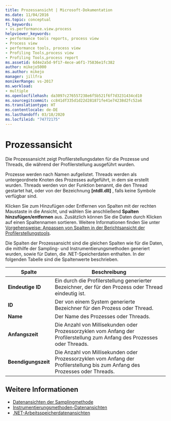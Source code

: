 ```yaml
---
title: Prozessansicht | Microsoft-Dokumentation
ms.date: 11/04/2016
ms.topic: conceptual
f1_keywords:
- vs.performance.view.process
helpviewer_keywords:
- performance tools reports, process view
- Process view
- performance tools, process view
- Profiling Tools,process view
- Profiling Tools,process report
ms.assetid: 6d4e2a5d-9f17-4ece-a6f1-75836e1fc382
author: mikejo5000
ms.author: mikejo
manager: jillfra
monikerRange: vs-2017
ms.workload:
- multiple
ms.openlocfilehash: da3097c276557238e6f5b521f6f7d3231434cd10
ms.sourcegitcommit: cc841df335d1d22d281871fe41e74238d2fc52a6
ms.translationtype: HT
ms.contentlocale: de-DE
ms.lasthandoff: 03/18/2020
ms.locfileid: "74772175"
---
```

# <a name="process-view"></a>Prozessansicht
Die Prozessansicht zeigt Profilerstellungsdaten für die Prozesse und Threads, die während der Profilerstellung ausgeführt wurden.

 Prozesse werden nach Namen aufgelistet. Threads werden als untergeordnete Knoten des Prozesses aufgeführt, in dem sie erstellt wurden. Threads werden von der Funktion benannt, die den Thread gestartet hat, oder von der Bezeichnung **[ntdll.dll]** , falls keine Symbole verfügbar sind.

 Klicken Sie zum Hinzufügen oder Entfernen von Spalten mit der rechten Maustaste in die Ansicht, und wählen Sie anschließend **Spalten hinzufügen/entfernen** aus. Zusätzlich können Sie die Daten durch Klicken auf einen Spaltennamen sortieren. Weitere Informationen finden Sie unter [Vorgehensweise: Anpassen von Spalten in der Berichtsansicht der Profilerstellungstools](../profiling/how-to-customize-report-view-columns.md).

 Die Spalten der Prozessansicht sind die gleichen Spalten wie für die Daten, die mithilfe der Sampling- und Instrumentierungsmethoden generiert wurden, sowie für Daten, die .NET-Speicherdaten enthalten. In der folgenden Tabelle sind die Spaltenwerte beschrieben.

|Spalte|Beschreibung|
|------------|-----------------|
|**Eindeutige ID**|Ein durch die Profilerstellung generierter Bezeichner, der für den Prozess oder Thread eindeutig ist.|
|**ID**|Der von einem System generierte Bezeichner für den Prozess oder Thread.|
|**Name**|Der Name des Prozesses oder Threads.|
|**Anfangszeit**|Die Anzahl von Millisekunden oder Prozessorzyklen vom Anfang der Profilerstellung zum Anfang des Prozesses oder Threads.|
|**Beendigungszeit**|Die Anzahl von Millisekunden oder Prozessorzyklen vom Anfang der Profilerstellung bis zum Anfang des Prozesses oder Threads.|

## <a name="see-also"></a>Weitere Informationen
- [Datenansichten der Samplingmethode](../profiling/profiler-sampling-method-data-views.md)
- [Instrumentierungsmethoden-Datenansichten](../profiling/instrumentation-method-data-views.md)
- [.NET-Arbeitsspeicherdatenansichten](../profiling/dotnet-memory-data-views.md)
